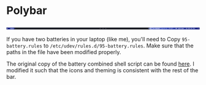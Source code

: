# Polybar

![](polybar.png)

If you have two batteries in your laptop (like me), you'll need to Copy `95-battery.rules` to `/etc/udev/rules.d/95-battery.rules`. Make sure that the paths in the file have been modified properly.

The original copy of the battery combined shell script can be found [here](https://github.com/polybar/polybar-scripts/tree/master/polybar-scripts/battery-combined-udev).  I modified it such that the icons and theming is consistent with the rest of the bar.
